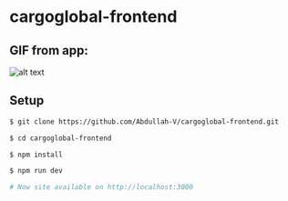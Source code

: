 # cargoglobal-frontend

## GIF from app:
![alt text](https://raw.githubusercontent.com/Abdullah-V/media/master/cargoglobal.gif)

## Setup

```bash
$ git clone https://github.com/Abdullah-V/cargoglobal-frontend.git

$ cd cargoglobal-frontend

$ npm install

$ npm run dev

# Now site available on http://localhost:3000
```




[comment]: <> (```bash)

[comment]: <> (# install dependencies)

[comment]: <> ($ npm install)

[comment]: <> (# serve with hot reload at localhost:3000)

[comment]: <> ($ npm run dev)

[comment]: <> (# build for production and launch server)

[comment]: <> ($ npm run build)

[comment]: <> ($ npm run start)

[comment]: <> (# generate static project)

[comment]: <> ($ npm run generate)

[comment]: <> (```)

[comment]: <> (For detailed explanation on how things work, check out [Nuxt.js docs]&#40;https://nuxtjs.org&#41;.)
